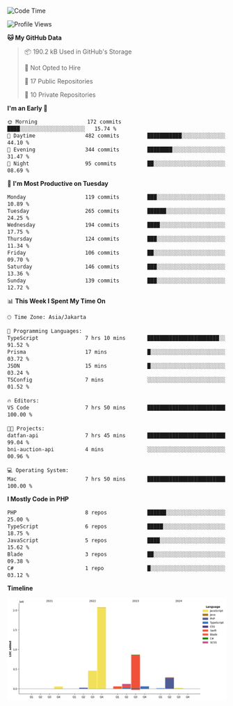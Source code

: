 <!--START_SECTION:waka-->
![Code Time](http://img.shields.io/badge/Code%20Time-506%20hrs%2033%20mins-blue)

![Profile Views](http://img.shields.io/badge/Profile%20Views-1-blue)

**🐱 My GitHub Data** 

> 📦 190.2 kB Used in GitHub's Storage 
 > 
> 🚫 Not Opted to Hire
 > 
> 📜 17 Public Repositories 
 > 
> 🔑 10 Private Repositories 
 > 
**I'm an Early 🐤** 

```text
🌞 Morning                172 commits         ████░░░░░░░░░░░░░░░░░░░░░   15.74 % 
🌆 Daytime                482 commits         ███████████░░░░░░░░░░░░░░   44.10 % 
🌃 Evening                344 commits         ████████░░░░░░░░░░░░░░░░░   31.47 % 
🌙 Night                  95 commits          ██░░░░░░░░░░░░░░░░░░░░░░░   08.69 % 
```
📅 **I'm Most Productive on Tuesday** 

```text
Monday                   119 commits         ███░░░░░░░░░░░░░░░░░░░░░░   10.89 % 
Tuesday                  265 commits         ██████░░░░░░░░░░░░░░░░░░░   24.25 % 
Wednesday                194 commits         ████░░░░░░░░░░░░░░░░░░░░░   17.75 % 
Thursday                 124 commits         ███░░░░░░░░░░░░░░░░░░░░░░   11.34 % 
Friday                   106 commits         ██░░░░░░░░░░░░░░░░░░░░░░░   09.70 % 
Saturday                 146 commits         ███░░░░░░░░░░░░░░░░░░░░░░   13.36 % 
Sunday                   139 commits         ███░░░░░░░░░░░░░░░░░░░░░░   12.72 % 
```


📊 **This Week I Spent My Time On** 

```text
🕑︎ Time Zone: Asia/Jakarta

💬 Programming Languages: 
TypeScript               7 hrs 10 mins       ███████████████████████░░   91.52 % 
Prisma                   17 mins             █░░░░░░░░░░░░░░░░░░░░░░░░   03.72 % 
JSON                     15 mins             █░░░░░░░░░░░░░░░░░░░░░░░░   03.24 % 
TSConfig                 7 mins              ░░░░░░░░░░░░░░░░░░░░░░░░░   01.52 % 

🔥 Editors: 
VS Code                  7 hrs 50 mins       █████████████████████████   100.00 % 

🐱‍💻 Projects: 
datfan-api               7 hrs 45 mins       █████████████████████████   99.04 % 
bni-auction-api          4 mins              ░░░░░░░░░░░░░░░░░░░░░░░░░   00.96 % 

💻 Operating System: 
Mac                      7 hrs 50 mins       █████████████████████████   100.00 % 
```

**I Mostly Code in PHP** 

```text
PHP                      8 repos             ██████░░░░░░░░░░░░░░░░░░░   25.00 % 
TypeScript               6 repos             █████░░░░░░░░░░░░░░░░░░░░   18.75 % 
JavaScript               5 repos             ████░░░░░░░░░░░░░░░░░░░░░   15.62 % 
Blade                    3 repos             ██░░░░░░░░░░░░░░░░░░░░░░░   09.38 % 
C#                       1 repo              █░░░░░░░░░░░░░░░░░░░░░░░░   03.12 % 
```



**Timeline**

![Lines of Code chart](https://raw.githubusercontent.com/brstreet2/brstreet2/main/assets/bar_graph.png)


<!--END_SECTION:waka-->
